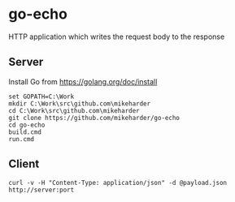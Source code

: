 # go-echo

HTTP application which writes the request body to the response

## Server
Install Go from https://golang.org/doc/install

```
set GOPATH=C:\Work
mkdir C:\Work\src\github.com\mikeharder
cd C:\Work\src\github.com\mikeharder
git clone https://github.com/mikeharder/go-echo
cd go-echo
build.cmd
run.cmd
```

## Client
```
curl -v -H "Content-Type: application/json" -d @payload.json http://server:port
```
